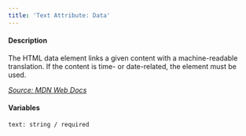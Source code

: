 ```yaml
---
title: 'Text Attribute: Data'
---
```

#### Description
The HTML data element links a given content with a machine-readable translation. If the content is time- or date-related, the <time> element must be used.

*[Source: MDN Web Docs](https://developer.mozilla.org/en-US/docs/Web/HTML/Element/data)*

#### Variables
~~~
text: string / required
~~~

